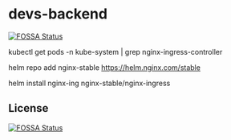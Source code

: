 # devs-backend
[![FOSSA Status](https://app.fossa.com/api/projects/git%2Bgithub.com%2FvizitiuRoman%2Fdevs-backend.svg?type=shield)](https://app.fossa.com/projects/git%2Bgithub.com%2FvizitiuRoman%2Fdevs-backend?ref=badge_shield)


kubectl get pods -n kube-system | grep nginx-ingress-controller

helm repo add nginx-stable https://helm.nginx.com/stable

helm install nginx-ing nginx-stable/nginx-ingress



## License
[![FOSSA Status](https://app.fossa.com/api/projects/git%2Bgithub.com%2FvizitiuRoman%2Fdevs-backend.svg?type=large)](https://app.fossa.com/projects/git%2Bgithub.com%2FvizitiuRoman%2Fdevs-backend?ref=badge_large)